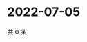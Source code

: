 # 2022-07-05

共 0 条

<!-- BEGIN WEIBO -->
<!-- 最后更新时间 Tue Jul 05 2022 21:41:44 GMT+0800 (China Standard Time) -->

<!-- END WEIBO -->
